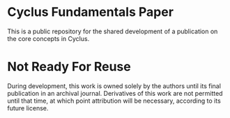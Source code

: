 Cyclus Fundamentals Paper
=========================

This is a public repository for the shared development of
a publication on the core concepts in Cyclus.

Not Ready For Reuse
====================

During development, this work is owned solely by the authors until its final 
publication in an archival journal. Derivatives of this work are not 
permitted until that time, at which point attribution will be necessary, 
according to its future license. 

